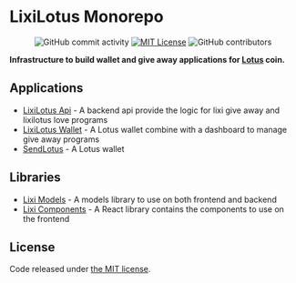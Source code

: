# LixiLotus Monorepo

 <p align="center">
  <img alt="GitHub commit activity" src="https://img.shields.io/github/commit-activity/m/bcProFoundation/lixilotus">
  <a href="https://opensource.org/licenses/MIT/" target="_blank"><img alt="MIT License" src="https://img.shields.io/badge/License-MIT-blue.svg" style="display: inherit;"/></a>
  <img alt="GitHub contributors" src="https://img.shields.io/github/contributors/bcProFoundation/lixilotus">
  <br>
</p>

**Infrastructure to build wallet and give away applications for [Lotus](https://givelotus.org) coin.**

## Applications

- [LixiLotus Api](packages/app-lixi-api) - A backend api provide the logic for lixi give away and lixilotus love programs
- [LixiLotus Wallet](packages/app-lixi) - A Lotus wallet combine with a dashboard to manage give away programs
- [SendLotus](packages/app-sendlotus) - A Lotus wallet

## Libraries

- [Lixi Models](packages/lixi-models) - A models library to use on both frontend and backend
- [Lixi Components](packages/lixi-components) - A React library contains the components to use on the frontend

## License

Code released under [the MIT license](https://github.com/bcProFoundation/lixilotus/blob/master/LICENSE).
